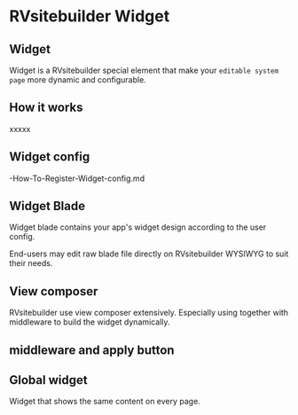 # RVsitebuilder Widget

## Widget
Widget is a RVsitebuilder special element that make your `editable system page` more dynamic and configurable. 


## How it works 

xxxxx 

## Widget config 

-How-To-Register-Widget-config.md  

 ## Widget Blade
 
 Widget blade contains your app's widget design according to the user config. 
 
 End-users may edit raw blade file directly on RVsitebuilder WYSIWYG to suit their needs.

## View composer 

RVsitebuilder use view composer extensively. Especially using together with middleware to build the widget dynamically. 

 

##  middleware and apply button 


## Global widget 

Widget that shows the same content on every page. 

 
